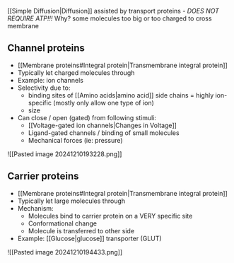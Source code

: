 [[Simple Diffusion|Diffusion]] assisted by transport proteins - *DOES NOT REQUIRE ATP!!!*
Why? some molecules too big or too charged to cross membrane
## Channel proteins
- [[Membrane proteins#Integral protein|Transmembrane integral protein]]
- Typically let charged molecules through
- Example: ion channels 
- Selectivity due to:
	- binding sites of [[Amino acids|amino acid]] side chains = highly ion-specific (mostly only allow one type of ion)
	- size
- Can close / open (gated) from following stimuli:
	- [[Voltage-gated ion channels|Changes in Voltage]]
	- Ligand-gated channels / binding of small molecules
	- Mechanical forces (ie: pressure)
	
![[Pasted image 20241210193228.png]]
## Carrier proteins
-  [[Membrane proteins#Integral protein|Transmembrane integral protein]]
- Typically let large molecules through
- Mechanism:
	- Molecules bind to carrier protein on a VERY specific site
	- Conformational change
	- Molecule is transferred to other side
- Example: [[Glucose|glucose]] transporter (GLUT)

![[Pasted image 20241210194433.png]]
